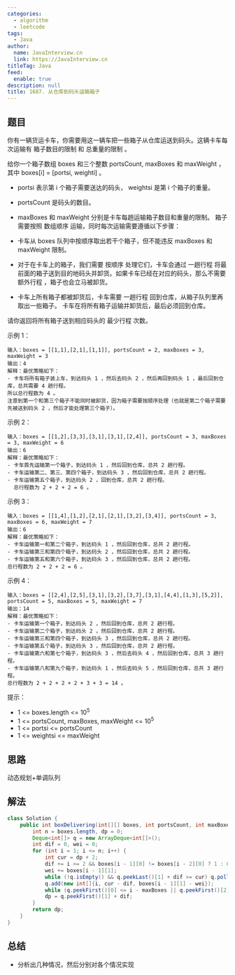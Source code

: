 ```yaml
---
categories: 
  - algorithm
  - leetcode
tags: 
  - Java
author: 
  name: JavaInterview.cn
  link: https://JavaInterview.cn
titleTag: Java
feed: 
  enable: true
description: null
title: 1687. 从仓库到码头运输箱子
---
```


## 题目

你有一辆货运卡车，你需要用这一辆车把一些箱子从仓库运送到码头。这辆卡车每次运输有 箱子数目的限制 和 总重量的限制 。

给你一个箱子数组 boxes 和三个整数 portsCount, maxBoxes 和 maxWeight ，其中 boxes[i] = [ports​​i​, weighti] 。

* ports​​i 表示第 i 个箱子需要送达的码头， weightsi 是第 i 个箱子的重量。
* portsCount 是码头的数目。
* maxBoxes 和 maxWeight 分别是卡车每趟运输箱子数目和重量的限制。
箱子需要按照 数组顺序 运输，同时每次运输需要遵循以下步骤：

* 卡车从 boxes 队列中按顺序取出若干个箱子，但不能违反 maxBoxes 和 maxWeight 限制。
* 对于在卡车上的箱子，我们需要 按顺序 处理它们，卡车会通过 一趟行程 将最前面的箱子送到目的地码头并卸货。如果卡车已经在对应的码头，那么不需要 额外行程 ，箱子也会立马被卸货。
* 卡车上所有箱子都被卸货后，卡车需要 一趟行程 回到仓库，从箱子队列里再取出一些箱子。
卡车在将所有箱子运输并卸货后，最后必须回到仓库。

请你返回将所有箱子送到相应码头的 最少行程 次数。



示例 1：

    输入：boxes = [[1,1],[2,1],[1,1]], portsCount = 2, maxBoxes = 3, maxWeight = 3
    输出：4
    解释：最优策略如下：
    - 卡车将所有箱子装上车，到达码头 1 ，然后去码头 2 ，然后再回到码头 1 ，最后回到仓库，总共需要 4 趟行程。
    所以总行程数为 4 。
    注意到第一个和第三个箱子不能同时被卸货，因为箱子需要按顺序处理（也就是第二个箱子需要先被送到码头 2 ，然后才能处理第三个箱子）。
  
示例 2：

    输入：boxes = [[1,2],[3,3],[3,1],[3,1],[2,4]], portsCount = 3, maxBoxes = 3, maxWeight = 6
    输出：6
    解释：最优策略如下：
    - 卡车首先运输第一个箱子，到达码头 1 ，然后回到仓库，总共 2 趟行程。
    - 卡车运输第二、第三、第四个箱子，到达码头 3 ，然后回到仓库，总共 2 趟行程。
    - 卡车运输第五个箱子，到达码头 2 ，回到仓库，总共 2 趟行程。
      总行程数为 2 + 2 + 2 = 6 。
  
示例 3：

    输入：boxes = [[1,4],[1,2],[2,1],[2,1],[3,2],[3,4]], portsCount = 3, maxBoxes = 6, maxWeight = 7
    输出：6
    解释：最优策略如下：
    - 卡车运输第一和第二个箱子，到达码头 1 ，然后回到仓库，总共 2 趟行程。
    - 卡车运输第三和第四个箱子，到达码头 2 ，然后回到仓库，总共 2 趟行程。
    - 卡车运输第五和第六个箱子，到达码头 3 ，然后回到仓库，总共 2 趟行程。
    总行程数为 2 + 2 + 2 = 6 。
    
示例 4：

    输入：boxes = [[2,4],[2,5],[3,1],[3,2],[3,7],[3,1],[4,4],[1,3],[5,2]], portsCount = 5, maxBoxes = 5, maxWeight = 7
    输出：14
    解释：最优策略如下：
    - 卡车运输第一个箱子，到达码头 2 ，然后回到仓库，总共 2 趟行程。
    - 卡车运输第二个箱子，到达码头 2 ，然后回到仓库，总共 2 趟行程。
    - 卡车运输第三和第四个箱子，到达码头 3 ，然后回到仓库，总共 2 趟行程。
    - 卡车运输第五个箱子，到达码头 3 ，然后回到仓库，总共 2 趟行程。
    - 卡车运输第六和第七个箱子，到达码头 3 ，然后去码头 4 ，然后回到仓库，总共 3 趟行程。
    - 卡车运输第八和第九个箱子，到达码头 1 ，然后去码头 5 ，然后回到仓库，总共 3 趟行程。
    总行程数为 2 + 2 + 2 + 2 + 3 + 3 = 14 。


提示：

* 1 <= boxes.length <= 10<sup>5</sup>
* 1 <= portsCount, maxBoxes, maxWeight <= 10<sup>5</sup>
* 1 <= ports​​i <= portsCount
* 1 <= weightsi <= maxWeight

## 思路

动态规划+单调队列

## 解法
```java
class Solution {
    public int boxDelivering(int[][] boxes, int portsCount, int maxBoxes, int maxWeight) {
        int n = boxes.length, dp = 0;
        Deque<int[]> q = new ArrayDeque<int[]>();
        int dif = 0, wei = 0;
        for (int i = 1; i <= n; i++) {
            int cur = dp + 2;
            dif += i >= 2 && boxes[i - 1][0] != boxes[i - 2][0] ? 1 : 0;//cost[i, i] = 2
            wei += boxes[i - 1][1];
            while (!q.isEmpty() && q.peekLast()[1] + dif >= cur) q.pollLast();
            q.add(new int[]{i, cur - dif, boxes[i - 1][1] - wei}); 
            while (q.peekFirst()[0] <= i - maxBoxes || q.peekFirst()[2] + wei > maxWeight) q.pollFirst();
            dp = q.peekFirst()[1] + dif; 
        }  
        return dp;
    } 
}

```

## 总结

- 分析出几种情况，然后分别对各个情况实现 
